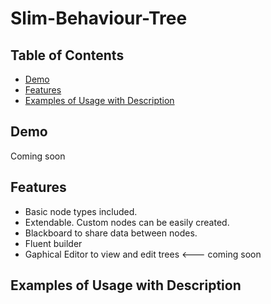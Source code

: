 # Slim-Behaviour-Tree
## Table of Contents
  * [Demo](#Demo)
  * [Features](#Features)
  * [Examples of Usage with Description](#Examples-of-Usage-with-Description)
## Demo
Coming soon

## Features
* Basic node types included.
* Extendable. Custom nodes can be easily created.
* Blackboard to share data between nodes.
* Fluent builder
* Gaphical Editor to view and edit trees <--- coming soon

## Examples of Usage with Description
